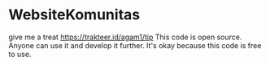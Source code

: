 # WebsiteKomunitas 
give me a treat 
https://trakteer.id/agam1/tip
This code is open source. Anyone can use it and develop it further. It's okay because this code is free to use.
